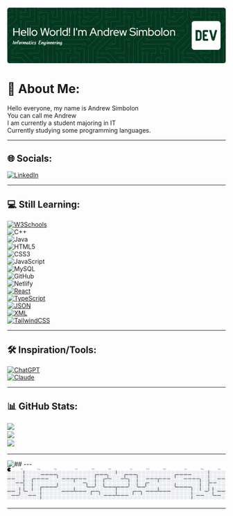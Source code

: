 
![Header](github-header-image.png)

# 💫 About Me:
Hello everyone, my name is Andrew Simbolon  
You can call me Andrew  
I am currently a student majoring in IT  
Currently studying some programming languages.  

---

## 🌐 Socials:
[![LinkedIn](https://img.shields.io/badge/LinkedIn-%230077B5.svg?style=for-the-badge&logo=linkedin&logoColor=white)](https://www.linkedin.com/in/andrew-simbolon-811923326/)

---

## 💻 Still Learning:
[![W3Schools](https://img.shields.io/badge/W3Schools-%2300CC00.svg?style=for-the-badge&logo=w3schools&logoColor=white)](https://www.w3schools.com/)  
![C++](https://img.shields.io/badge/c++-%2300599C.svg?style=for-the-badge&logo=c%2B%2B&logoColor=white)  
![Java](https://img.shields.io/badge/java-%23ED8B00.svg?style=for-the-badge&logo=openjdk&logoColor=white)  
![HTML5](https://img.shields.io/badge/html5-%23E34F26.svg?style=for-the-badge&logo=html5&logoColor=white)  
![CSS3](https://img.shields.io/badge/css3-%231572B6.svg?style=for-the-badge&logo=css3&logoColor=white)  
![JavaScript](https://img.shields.io/badge/javascript-%23323330.svg?style=for-the-badge&logo=javascript&logoColor=%23F7DF1E)  
![MySQL](https://img.shields.io/badge/mysql-4479A1.svg?style=for-the-badge&logo=mysql&logoColor=white)  
![GitHub](https://img.shields.io/badge/github-%23121011.svg?style=for-the-badge&logo=github&logoColor=white)  
![Netlify](https://img.shields.io/badge/netlify-%23000000.svg?style=for-the-badge&logo=netlify&logoColor=#00C7B7)  
[![React](https://img.shields.io/badge/React-%2361DAFB.svg?style=for-the-badge&logo=react&logoColor=white)](https://react.dev/)  
[![TypeScript](https://img.shields.io/badge/TypeScript-%233178C6.svg?style=for-the-badge&logo=typescript&logoColor=white)](https://www.typescriptlang.org/)  
[![JSON](https://img.shields.io/badge/JSON-%23000000.svg?style=for-the-badge&logo=json&logoColor=white)](https://www.json.org/)  
[![XML](https://img.shields.io/badge/XML-%23ff6600.svg?style=for-the-badge&logo=xml&logoColor=white)](https://www.w3.org/XML/)  
[![TailwindCSS](https://img.shields.io/badge/TailwindCSS-%2338B2AC.svg?style=for-the-badge&logo=tailwind-css&logoColor=white)](https://tailwindcss.com/)

---

## 🛠️ Inspiration/Tools:
[![ChatGPT](https://img.shields.io/badge/ChatGPT-%2300A67E.svg?style=for-the-badge&logo=openai&logoColor=white)](https://openai.com/chatgpt)  
[![Claude](https://img.shields.io/badge/Claude-%231A1A1A.svg?style=for-the-badge&logo=anthropic&logoColor=white)](https://claude.ai/)

---

## 📊 GitHub Stats:
![](https://github-readme-stats.vercel.app/api?username=2381020&theme=tokyonight&hide_border=false&include_all_commits=true&count_private=false)  
![](https://github-readme-streak-stats.herokuapp.com/?user=2381020&theme=tokyonight&hide_border=false)  
![](https://github-readme-stats.vercel.app/api/top-langs/?username=2381020&theme=tokyonight&hide_border=false&include_all_commits=true&count_private=false&layout=compact)

---
<img align="left" src="https://visitor-badge.laobi.icu/badge?page_id=2381020.2381020&left_color=black&right_color=tomato&left_text=Pengunjung"  />
##
---

<picture>
  <source media="(prefers-color-scheme: dark)" srcset="https://raw.githubusercontent.com/2381020/2381020/output/pacman-contribution-graph-dark.svg">
  <source media="(prefers-color-scheme: light)" srcset="https://raw.githubusercontent.com/2381020/2381020/output/pacman-contribution-graph.svg">
  <img alt="pacman contribution graph" src="https://raw.githubusercontent.com/2381020/2381020/output/pacman-contribution-graph.svg">
</picture>



---
